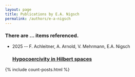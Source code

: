```yaml
---
layout: page
title: Publications by E.A. Nigsch
permalink: /authors/e-a-nigsch
---
```


<h3 id="number-posts">There are ... items referenced.</h3>
<ul class="post-list">
<li><span class='post-meta'>2025 -- F. Achleitner, A. Arnold, V. Mehrmann, E.A. Nigsch</span><h3><a class='post-link' href="{{ site.baseurl }}/hypocoercivity-in-hilbert-spaces">Hypocoercivity in Hilbert spaces</a></h3></li>

</ul>
{% include count-posts.html %}

